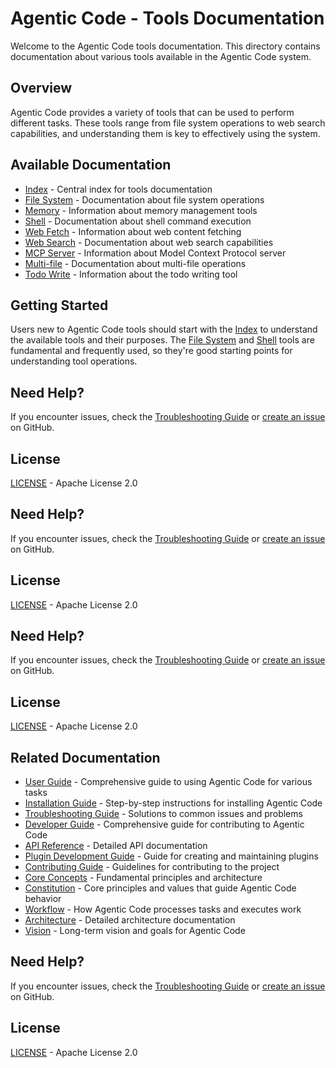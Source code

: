 # Agentic Code - Tools Documentation

Welcome to the Agentic Code tools documentation. This directory contains documentation about various tools available in the Agentic Code system.

## Overview

Agentic Code provides a variety of tools that can be used to perform different tasks. These tools range from file system operations to web search capabilities, and understanding them is key to effectively using the system.

## Available Documentation

- [Index](./index.md) - Central index for tools documentation
- [File System](./file-system.md) - Documentation about file system operations
- [Memory](./memory.md) - Information about memory management tools
- [Shell](./shell.md) - Documentation about shell command execution
- [Web Fetch](./web-fetch.md) - Information about web content fetching
- [Web Search](./web-search.md) - Documentation about web search capabilities
- [MCP Server](./mcp-server.md) - Information about Model Context Protocol server
- [Multi-file](./multi-file.md) - Documentation about multi-file operations
- [Todo Write](./todo-write.md) - Information about the todo writing tool

## Getting Started

Users new to Agentic Code tools should start with the [Index](./index.md) to understand the available tools and their purposes. The [File System](./file-system.md) and [Shell](./shell.md) tools are fundamental and frequently used, so they're good starting points for understanding tool operations.



## Need Help?

If you encounter issues, check the [Troubleshooting Guide](../user/troubleshooting.md) or [create an issue](https://github.com/lfgranja/agentic-code/issues) on GitHub.

## License

[LICENSE](../../LICENSE) - Apache License 2.0


## Need Help?

If you encounter issues, check the [Troubleshooting Guide](../user/troubleshooting.md) or [create an issue](https://github.com/lfgranja/agentic-code/issues) on GitHub.

## License

[LICENSE](../../LICENSE) - Apache License 2.0


## Need Help?

If you encounter issues, check the [Troubleshooting Guide](../user/troubleshooting.md) or [create an issue](https://github.com/lfgranja/agentic-code/issues) on GitHub.

## License

[LICENSE](../../LICENSE) - Apache License 2.0

## Related Documentation

- [User Guide](../user/user-guide.md) - Comprehensive guide to using Agentic Code for various tasks
- [Installation Guide](../user/installation.md) - Step-by-step instructions for installing Agentic Code
- [Troubleshooting Guide](../user/troubleshooting.md) - Solutions to common issues and problems
- [Developer Guide](../developer/development-guide.md) - Comprehensive guide for contributing to Agentic Code
- [API Reference](../developer/api-reference.md) - Detailed API documentation
- [Plugin Development Guide](../developer/plugin-development.md) - Guide for creating and maintaining plugins
- [Contributing Guide](../developer/contributing.md) - Guidelines for contributing to the project
- [Core Concepts](../agentic/README.md) - Fundamental principles and architecture
- [Constitution](../agentic/constitution.md) - Core principles and values that guide Agentic Code behavior
- [Workflow](../agentic/workflow.md) - How Agentic Code processes tasks and executes work
- [Architecture](../agentic/architecture.md) - Detailed architecture documentation
- [Vision](../agentic/vision.md) - Long-term vision and goals for Agentic Code

## Need Help?

If you encounter issues, check the [Troubleshooting Guide](../user/troubleshooting.md) or [create an issue](https://github.com/lfgranja/agentic-code/issues) on GitHub.

## License

[LICENSE](../../LICENSE) - Apache License 2.0